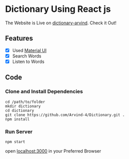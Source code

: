 
# Dictionary Using React js

The Website is Live on [dictionary-arvind](https://.netlify.app/).
Check it Out!

## Features 

- [x] Used [Material UI](https://material-ui.com/)
- [x] Search Words
- [x] Listen to Words

## Code 

### Clone and Install Dependencies
```
cd /path/to/folder
mkdir dictionary
cd dictionary
git clone https://github.com/Arvind-4/Dictionary.git .
npm install 
```
### Run Server
```
npm start
```

open [localhost:3000](http://localhost:3000/) in your Preferred Browser 
